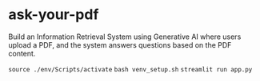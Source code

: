 # ask-your-pdf
Build an Information Retrieval System using Generative AI where users upload a PDF, and the system answers questions based on the PDF content.

`source ./env/Scripts/activate`
`bash venv_setup.sh`
`streamlit run app.py`
